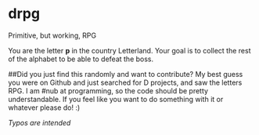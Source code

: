 # drpg
Primitive, but working, RPG

You are the letter **p** in the country Letterland. Your goal is to collect the rest of the alphabet to be able to defeat the boss.

##Did you just find this randomly and want to contribute?
My best guess you were on Github and just searched for D projects, and saw the letters RPG. I am #nub at programming, so the code should be pretty understandable. If you feel like you want to do something with it or whatever please do! :)

*Typos are intended*
